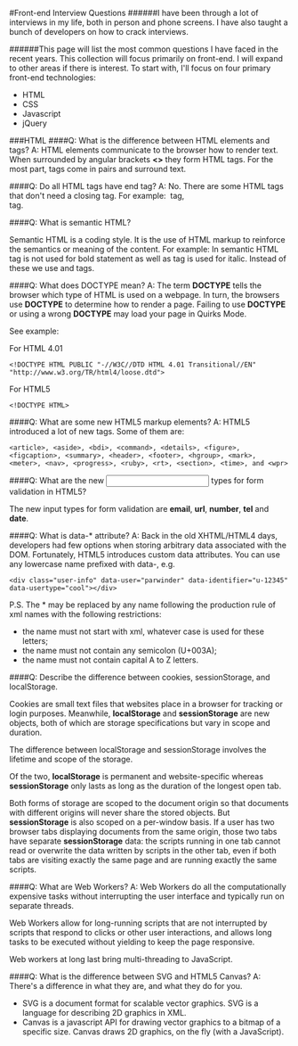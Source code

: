 #Front-end Interview Questions
######I have been through a lot of interviews in my life, both in person and phone screens. I have also taught a bunch of developers on how to crack interviews. 

######This page will list the most common questions I have faced in the recent years. This collection will focus primarily on front-end. I will expand to other areas if there is interest. To start with, I'll focus on four primary front-end technologies:

* HTML
* CSS
* Javascript
* jQuery

###HTML
####Q: What is the difference between HTML elements and tags?
A: HTML elements communicate to the browser how to render text. When surrounded by angular brackets **<>** they form HTML tags. For the most part, tags come in pairs and surround text.

####Q: Do all HTML tags have end tag?
A: No. There are some HTML tags that don't need a closing tag. For example: **<image>** tag, **<br>** tag.

####Q: What is semantic HTML?

Semantic HTML is a coding style. It is the use of HTML markup to reinforce the semantics or meaning of the content. For example: In semantic HTML <b> </b> tag is not used for bold statement as well as <i> </i> tag is used for italic. Instead of these we use <strong></strong> and <em></em> tags. 

####Q: What does DOCTYPE mean?
A: The term **DOCTYPE** tells the browser which type of HTML is used on a webpage. In turn, the browsers use **DOCTYPE** to determine how to render a page. Failing to use **DOCTYPE** or using a wrong **DOCTYPE** may load your page in Quirks Mode. 

See example:

For HTML 4.01

```<!DOCTYPE HTML PUBLIC "-//W3C//DTD HTML 4.01 Transitional//EN" "http://www.w3.org/TR/html4/loose.dtd"> ```

For HTML5

```<!DOCTYPE HTML> ```

####Q: What are some new HTML5 markup elements?
A: HTML5 introduced a lot of new tags. Some of them are:

```<article>, <aside>, <bdi>, <command>, <details>, <figure>, <figcaption>, <summary>, <header>, <footer>, <hgroup>, <mark>, <meter>, <nav>, <progress>, <ruby>, <rt>, <section>, <time>, and <wpr>```

####Q: What are the new <input> types for form validation in HTML5?

The new input types for form validation are **email**, **url**, **number**, **tel** and **date**.

####Q: What is data-* attribute?
A: Back in the old XHTML/HTML4 days, developers had few options when storing arbitrary data associated with the DOM. Fortunately, HTML5 introduces custom data attributes. You can use any lowercase name prefixed with data-, e.g.

```<div class="user-info" data-user="parwinder" data-identifier="u-12345" data-usertype="cool"></div>```

P.S. The * may be replaced by any name following the production rule of xml names with the following restrictions:

* the name must not start with xml, whatever case is used for these letters;
* the name must not contain any semicolon (U+003A);
* the name must not contain capital A to Z letters.

####Q:  Describe the difference between cookies, sessionStorage, and localStorage.

Cookies are small text files that websites place in a browser for tracking or login purposes. Meanwhile, **localStorage** and **sessionStorage** are new objects, both of which are storage specifications but vary in scope and duration. 

The difference between localStorage and sessionStorage involves the lifetime and scope of the storage.

Of the two, **localStorage** is permanent and website-specific whereas **sessionStorage** only lasts as long as the duration of the longest open tab.

Both forms of storage are scoped to the document origin so that documents with different origins will never share the stored objects. But **sessionStorage** is also scoped on a per-window basis. If a user has two browser tabs displaying documents from the same origin, those two tabs have separate **sessionStorage** data: the scripts running in one tab cannot read or overwrite the data written by scripts in the other tab, even if both tabs are visiting exactly the same page and are running exactly the same scripts.

####Q: What are Web Workers?
A: Web Workers do all the computationally expensive tasks without interrupting the user interface and typically run on separate threads.

Web Workers allow for long-running scripts that are not interrupted by scripts that respond to clicks or other user interactions, and allows long tasks to be executed without yielding to keep the page responsive.

Web workers at long last bring multi-threading to JavaScript.

####Q: What is the difference between SVG and HTML5 Canvas?
A: There's a difference in what they are, and what they do for you.

* SVG is a document format for scalable vector graphics. SVG is a language for describing 2D graphics in XML.
* Canvas is a javascript API for drawing vector graphics to a bitmap of a specific size. Canvas draws 2D graphics, on the fly (with a JavaScript).
